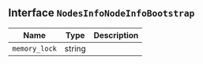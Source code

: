 ## Interface `NodesInfoNodeInfoBootstrap`

| Name | Type | Description |
| - | - | - |
| `memory_lock` | string | &nbsp; |

